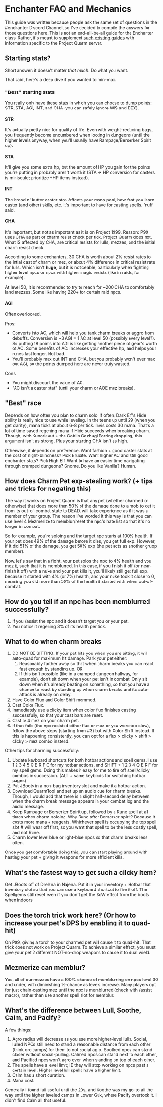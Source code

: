 # Enchanter FAQ and Mechanics

This guide was written because people ask the same set of questions in the #enchanter Discord Channel, so I've decided to compile the answers for those questions here. This is not an end-all-be-all guide for the Enchanter class. Rather, it's meant to supplement [such existing guides](https://wiki.project1999.com/Xornns_Enchanter_Guide) with information specific to the Project Quarm server.

## Starting stats?

Short answer: it doesn't matter *that much*. Do what you want.

That said, here's a deep dive if you wanted to min-max.

### "Best" starting stats

You really only have these stats in which you can choose to dump points: STR, STA, AGI, INT, and CHA (you can safely ignore WIS and DEX).

#### STR
It's actually pretty nice for quality of life. Even with weight-reducing bags, you frequently become encumbered when looting in dungeons (until the higher levels anyway, when you'll usually have Rampage/Berserker Spirit up).

#### STA
It'll give you some extra hp, but the amount of HP you gain for the points you're putting in probably aren't worth it (STA -> HP conversion for casters is miniscule; prioritize +HP items instead).

#### INT
The bread n' butter caster stat. Affects your mana pool, how fast you learn caster (and other) skills, etc. It's important to have for casting spells. 'nuff said.

#### CHA
It's important, but not as important as it is on Project 1999. Reason: P99 uses CHA as part of charm resist check per tick. Project Quarm does not. What IS affected by CHA, are critical resists for lulls, mezzes, and the initial charm resist check.

According to some enchanters, 30 CHA is worth about 2% resist rates to the intial cast of charm or mez, or about 4% difference in critical resist rate for lulls. Which isn't **huge**, but it is noticeable, particularly when fighting higher level npcs or npcs with higher magic resists (like in raids, for example).

At level 50, it is recommended to try to reach for ~200 CHA to comfortably land mezzes. Some like having 220+ for certain raid npcs.

#### AGI
Often overlooked.

Pros:
* Converts into AC, which will help you tank charm breaks or aggro from debuffs. Conversion is ~3 AGI = 1 AC at level 50 (possibly every level?). So putting 18 points into AGI is like getting another piece of gear's worth of AC. Some benefits of AC: increases your effective hp, and helps your runes last longer. Not bad.
* You'll probably max out INT and CHA, but you probably won't ever max out AGI, so the points dumped here are never truly wasted.

Cons:
* You might discount the value of AC.
* "AC isn't a caster stat" (until your charm or AOE mez breaks).

## "Best" race

Depends on how often you plan to charm solo. If often, Dark Elf's Hide ability is really nice to use while leveling. In the teens up until 29 (when you get clarity), mana ticks at about 6-8 per tick. Invis costs 30 mana. That's a lot of time saved regening mana if Hide succeeds when breaking charm. Though, with Kunark out + the Goblin Gazhugi Earring dropping, this argument isn't as strong. Plus your starting CHA isn't as high.

Otherwise, it depends on preference. Want fashion + good caster stats at the cost of night-blindness? Pick Erudite. Want higher AC and still good enchanter stats? Pick High Elf. Want to have an easier time navigating through cramped dungeons? Gnome. Do you like Vanilla? Human.

## How does Charm Pet exp-stealing work? (+ tips and tricks for negating this)

The way it works on Project Quarm is that any pet (whether charmed or otherwise) that does more than 50% of the damage done to a mob to get it from its out-of-combat state to DEAD. will take experience as if it was a member of your group. The reason I've worded it this way is that you can use level 4 Mezmerize to memblur/reset the npc's hate list so that it's no longer in combat.

So for example, you're soloing and the target npc starts at 100% health. If your pet does 49% of the damage before it dies, you get full exp. However, if it did 51% of the damage, you get 50% exp (the pet acts as another gruop member).

Now, let's say that in a fight, your pet solos the npc to 4% health and you mez it, such that it is memblurred. In this case, if you finish it off (or near-finish it off) with a nuke and your pet kills it, you'll likely still get full exp, because it started with 4% (or 7%) health, and your nuke took it close to 0, meaning you did more than 50% of the health it started with when out-of-combat.

## How do you tell if an npc has been memblurred successfully?

1. If you /assist the npc and it doesn't target you or your pet.
2. You notice it regening 3% of its health per tick.

## What to do when charm breaks

1. DO NOT BE SITTING. If your pet hits you when you are sitting, it will auto-quad for maximum hit damage. Park your pet either:
    1. Reasonably farther away so that when charm breaks you can react fast enough by standing up. OR
    2. If this isn't possible (like in a cramped dungeon hallway, for example), don't sit down when your pet isn't in combat. Only sit down when it's already beating on something, so that you have a chance to react by standing up when charm breaks and its auto-attack is already on delay.
2. Have Color Flux and Color Shift memmed.
3. Cast Color Flux.
4. Immediately use a clicky item when color flux finishes casting successfully, so that your cast bars are reset.
5. Cast lv 4 mez on your charm pet.
6. If that fails (the npc resisted either flux or mez or you were too slow), follow the above steps (starting from #3) but with Color Shift instead. If this is happening consistently, you can opt for a flux > clicky > shift > clicky > mez combo instead.

Other tips for charming successfully:
1. Update keyboard shortcuts for both hotbar actions and spell gems. I use 1 2 3 4 5 Q E R F C for my hotbar actions, and SHIFT + 1 2 3 4 Q E R F for my spell gems. Doing this makes it easy for me to fire off spell/clicky combos in succession. (ALT + same keybinds for switching hotbar pages)
2. Put JBoots in a non-bag inventory slot and make it a hotbar action.
3. Download QuarmTool and set up an audio cue for charm breaks. Though, I would add that there is a slight half-second delay between when the charm break message appears in your combat log and the audio message.
4. Keep Rampage or Berserker Spirit up, followed by a Rune spell at all times when charm-soloing. Why Rune after Berserker spirit? Because it costs more mana + reagents. Whichever spell is occupying the top spell slot # will wear off first, so you want that spell to be the less costly spell, and not Rune.
5. Charm lower level blue or light-blue npcs so that charm breaks less often.

Once you get comfortable doing this, you can start playing around with hasting your pet + giving it weapons for more efficient kills.

## What's the fastest way to get such a clicky item?
Get JBoots off of Drelzna in Najena. Put it in your inventory + Hotbar that inventory slot so that you can use a keyboard shortcut to fire it off. The Spellgems still reset even if you don't get the SoW effect from the boots when indoors.

## Does the torch trick work here? (Or how to increase your pet's DPS by enabling it to quad-hit)

On P99, giving a torch to your charmed pet will cause it to quad-hit. That trick does not work on Project Quarm. To achieve a similar effect, you must give your pet 2 different NOT-no-drop weapons to cause it to dual wield.

## Mezmerize can memblur?

Yes, all of our mezzes have a 100% chance of memblurring on npcs level 30 and under, with diminishing %-chance as levels increase. Many players opt for just chain-casting mez until the npc is memblurred (check with /assist macro), rather than use another spell slot for memblur.

## What's the difference between Lull, Soothe, Calm, and Pacify?

A few things:
1. Agro radius will decrease as you use more higher-level lulls. Social, lulled NPCs still need to stand a reasonable distance from each other (think orc camps) for them to not social agro. Soothed npcs can stand closer without social-pulling. Calmed npcs can stand next to each other, and Pacified npcs won't agro even when standing on top of each other.
2. The spells have a level limit; IE they will stop working on npcs past a certain level. Higher level lull spells have a higher limit.
3. Calm has a short duration.
4. Mana cost.

Generally I found lull useful until the 20s, and Soothe was my go-to all the way until the higher leveled camps in Lower Guk, where Pacify overtook it. I didn't find Calm all that useful.

